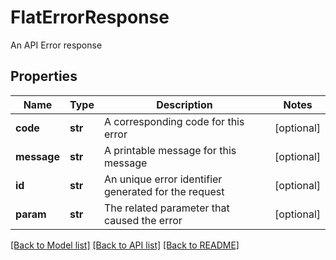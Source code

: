 # FlatErrorResponse

An API Error response
## Properties
Name | Type | Description | Notes
------------ | ------------- | ------------- | -------------
**code** | **str** | A corresponding code for this error | [optional] 
**message** | **str** | A printable message for this message | [optional] 
**id** | **str** | An unique error identifier generated for the request | [optional] 
**param** | **str** | The related parameter that caused the error | [optional] 

[[Back to Model list]](../README.md#documentation-for-models) [[Back to API list]](../README.md#documentation-for-api-endpoints) [[Back to README]](../README.md)


